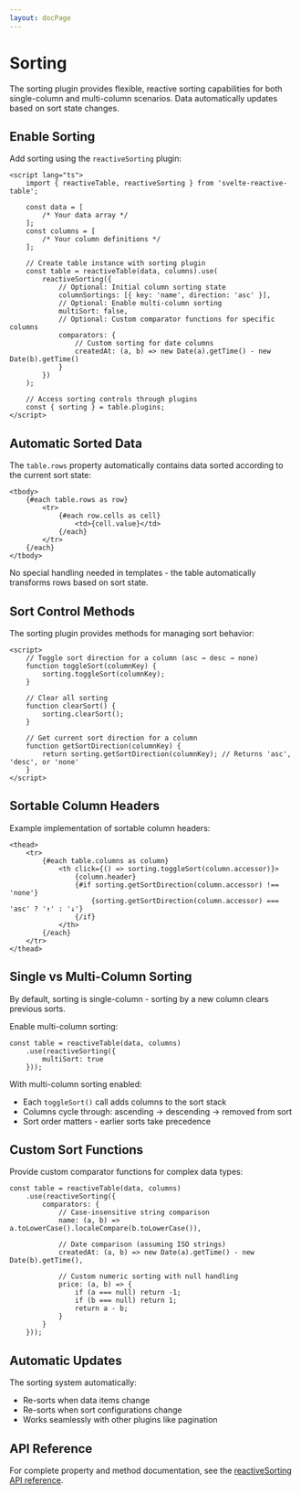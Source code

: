 ```yaml
---
layout: docPage
---
```


<script lang="ts">
	import { reactiveBreadcrumb } from '$shared/lib/breadcrumb.svelte'
	import { BookOpen } from '@lucide/svelte';

	const breadcrumb = reactiveBreadcrumb();
	breadcrumb.setItems([
		{
			icon: BookOpen, 
			href: '/docs/introduction'
		},
		{
			title: 'Plugins',
		},
		{
			title: 'Sorting'
		}
	])
</script>

# Sorting

The sorting plugin provides flexible, reactive sorting capabilities for both single-column and multi-column scenarios. Data automatically updates based on sort state changes.

## Enable Sorting

Add sorting using the `reactiveSorting` plugin:

```svelte
<script lang="ts">
	import { reactiveTable, reactiveSorting } from 'svelte-reactive-table';

	const data = [
		/* Your data array */
	];
	const columns = [
		/* Your column definitions */
	];

	// Create table instance with sorting plugin
	const table = reactiveTable(data, columns).use(
		reactiveSorting({
			// Optional: Initial column sorting state
			columnSortings: [{ key: 'name', direction: 'asc' }],
			// Optional: Enable multi-column sorting
			multiSort: false,
			// Optional: Custom comparator functions for specific columns
			comparators: {
				// Custom sorting for date columns
				createdAt: (a, b) => new Date(a).getTime() - new Date(b).getTime()
			}
		})
	);

	// Access sorting controls through plugins
	const { sorting } = table.plugins;
</script>
```

## Automatic Sorted Data

The `table.rows` property automatically contains data sorted according to the current sort state:

```svelte
<tbody>
	{#each table.rows as row}
		<tr>
			{#each row.cells as cell}
				<td>{cell.value}</td>
			{/each}
		</tr>
	{/each}
</tbody>
```

No special handling needed in templates - the table automatically transforms rows based on sort state.

## Sort Control Methods

The sorting plugin provides methods for managing sort behavior:

```svelte
<script>
	// Toggle sort direction for a column (asc → desc → none)
	function toggleSort(columnKey) {
		sorting.toggleSort(columnKey);
	}

	// Clear all sorting
	function clearSort() {
		sorting.clearSort();
	}

	// Get current sort direction for a column
	function getSortDirection(columnKey) {
		return sorting.getSortDirection(columnKey); // Returns 'asc', 'desc', or 'none'
	}
</script>
```

## Sortable Column Headers

Example implementation of sortable column headers:

```svelte
<thead>
	<tr>
		{#each table.columns as column}
			<th click={() => sorting.toggleSort(column.accessor)}>
				{column.header}
				{#if sorting.getSortDirection(column.accessor) !== 'none'}
					{sorting.getSortDirection(column.accessor) === 'asc' ? '↑' : '↓'}
				{/if}
			</th>
		{/each}
	</tr>
</thead>
```

## Single vs Multi-Column Sorting

By default, sorting is single-column - sorting by a new column clears previous sorts.

Enable multi-column sorting:

```svelte
const table = reactiveTable(data, columns)
	.use(reactiveSorting({
		multiSort: true
	}));
```

With multi-column sorting enabled:

- Each `toggleSort()` call adds columns to the sort stack
- Columns cycle through: ascending → descending → removed from sort
- Sort order matters - earlier sorts take precedence

## Custom Sort Functions

Provide custom comparator functions for complex data types:

```svelte
const table = reactiveTable(data, columns)
	.use(reactiveSorting({
		comparators: {
			// Case-insensitive string comparison
			name: (a, b) => a.toLowerCase().localeCompare(b.toLowerCase()),

			// Date comparison (assuming ISO strings)
			createdAt: (a, b) => new Date(a).getTime() - new Date(b).getTime(),

			// Custom numeric sorting with null handling
			price: (a, b) => {
				if (a === null) return -1;
				if (b === null) return 1;
				return a - b;
			}
		}
	}));
```

## Automatic Updates

The sorting system automatically:

- Re-sorts when data items change
- Re-sorts when sort configurations change
- Works seamlessly with other plugins like pagination

## API Reference

For complete property and method documentation, see the [reactiveSorting API reference](/docs/api/reactive-sorting).